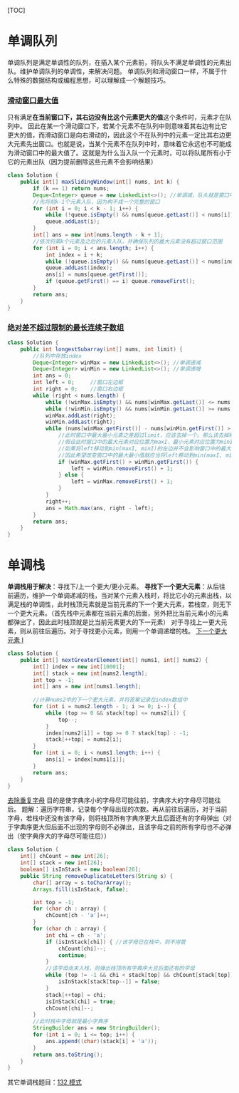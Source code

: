[TOC]
# 单调队列
单调队列是满足单调性的队列，在插入某个元素前，将队头不满足单调性的元素出队。维护单调队列的单调性，来解决问题。
单调队列和滑动窗口一样，不属于什么特殊的数据结构或编程思想，可以理解成一个解题技巧。

### [滑动窗口最大值](https://leetcode-cn.com/problems/sliding-window-maximum/)
只有满足**在当前窗口下，其右边没有比这个元素更大的值**这个条件时，元素才在队列中。
因此在某一个滑动窗口下，若某个元素不在队列中则意味着其右边有比它更大的值，而滑动窗口是向右滑动的，因此这个不在队列中的元素一定比其右边更大元素先出窗口。也就是说，当某个元素不在队列中时，意味着它永远也不可能成为滑动窗口中的最大值了。这就是为什么当入队一个元素时，可以将队尾所有小于它的元素出队（因为提前删除这些元素不会影响结果）
```java
class Solution {
    public int[] maxSlidingWindow(int[] nums, int k) {
        if (k == 1) return nums;
        Deque<Integer> queue = new LinkedList<>(); //单调减，队头就是窗口中的最大值。
        //先将前k-1个元素入队，因为构不成一个完整的窗口
        for (int i = 0; i < k - 1; i++) {
            while (!queue.isEmpty() && nums[queue.getLast()] < nums[i]) queue.removeLast();
            queue.addLast(i);
        }
        int[] ans = new int[nums.length - k + 1];
        //依次将第k个元素及之后的元素入队，并确保队列的最大元素没有超过窗口范围
        for (int i = 0; i < ans.length; i++) {
            int index = i + k;
            while (!queue.isEmpty() && nums[queue.getLast()] < nums[index]) queue.removeLast();
            queue.addLast(index);
            ans[i] = nums[queue.getFirst()];
            if (queue.getFirst() == i) queue.removeFirst();
        }
        return ans;
    }
}
```

### [绝对差不超过限制的最长连续子数组](https://leetcode-cn.com/problems/longest-continuous-subarray-with-absolute-diff-less-than-or-equal-to-limit/)
```java
class Solution {
    public int longestSubarray(int[] nums, int limit) {
        //队列中存放index
        Deque<Integer> winMax = new LinkedList<>(); //单调递减
        Deque<Integer> winMin = new LinkedList<>(); //单调递增
        int ans = 0;
        int left = 0;     //窗口左边框
        int right = 0;    //窗口右边框
        while (right < nums.length) {
            while (!winMax.isEmpty() && nums[winMax.getLast()] <= nums[right]) winMax.removeLast();
            while (!winMin.isEmpty() && nums[winMin.getLast()] >= nums[right]) winMin.removeLast();
            winMax.addLast(right);
            winMin.addLast(right);
            while (nums[winMax.getFirst()] - nums[winMin.getFirst()] > limit) {
                //此时窗口中最大最小元素之差超过limit，应该去掉一个。那么该去掉哪一个呢？
                //假设此时窗口中的最大元素对应位置为maxI，最小元素对应位置为minI。
                //如果将left移动到min(maxI, minI)的左边并不会影响窗口中的最大最小值
                //因此希望改变窗口中的最大最小值就应当将left移动到min(maxI, minI)的右边，即min(maxI, minI) + 1的位置。
                if (winMax.getFirst() > winMin.getFirst()) {
                    left = winMin.removeFirst() + 1;
                } else {
                    left = winMax.removeFirst() + 1;
                }
            }
            right++;
            ans = Math.max(ans, right - left);
        }
        return ans;
    }
}
```

# 单调栈
**单调栈用于解决**：寻找下/上一个更大/更小元素。
**寻找下一个更大元素**：从后往前遍历，维护一个单调递减的栈，当对某个元素入栈时，将比它小的元素出栈，以满足栈的单调性，此时栈顶元素就是当前元素的下一个更大元素，若栈空，则无下一个更大元素。（首先栈中元素都在当前元素的后面，另外把比当前元素小的元素都弹出了，因此此时栈顶就是比当前元素更大的下一元素）
对于寻找上一更大元素，则从前往后遍历。对于寻找更小元素，则用一个单调递增的栈。
[下一个更大元素 I](https://leetcode-cn.com/problems/next-greater-element-i/)
```java
class Solution {
    public int[] nextGreaterElement(int[] nums1, int[] nums2) {
        int[] index = new int[10001];
        int[] stack = new int[nums2.length];
        int top = -1;
        int[] ans = new int[nums1.length];
        
        //计算nums2中的下一个更大元素，并将答案记录在index数组中
        for (int i = nums2.length - 1; i >= 0; i--) {
            while (top >= 0 && stack[top] <= nums2[i]) {
                top--;
            }
            index[nums2[i]] = top >= 0 ? stack[top] : -1;
            stack[++top] = nums2[i];
        }
        for (int i = 0; i < nums1.length; i++) {
            ans[i] = index[nums1[i]];
        }
        return ans;
    }
}
```

[去除重复字母](https://leetcode-cn.com/problems/remove-duplicate-letters/)
目的是使字典序小的字母尽可能往前，字典序大的字母尽可能往后。
题解：遍历字符串，记录每个字母出现的次数。再从前往后遍历，对于当前字母，若栈中还没有该字母，则将栈顶所有字典序更大且后面还有的字母弹出（对于字典序更大但后面不出现的字母则不必弹出，且该字母之前的所有字母也不必弹出（使字典序大的字母尽可能往后））
```java
class Solution {
    int[] chCount = new int[26];
    int[] stack = new int[26];
    boolean[] isInStack = new boolean[26];
    public String removeDuplicateLetters(String s) {
        char[] array = s.toCharArray();
        Arrays.fill(isInStack, false);

        int top = -1;
        for (char ch : array) {
            chCount[ch - 'a']++;
        }
        for (char ch : array) {
            int chi = ch - 'a';
            if (isInStack[chi]) { //该字母已在栈中，则不用管
                chCount[chi]--;
                continue;
            }
            //该字母尚未入栈，则弹出栈顶所有字典序大且后面还有的字母
            while (top != -1 && chi < stack[top] && chCount[stack[top]] != 0) { //栈不空且当前小于栈顶且栈顶元素还有，删除栈顶
                isInStack[stack[top--]] = false;
            }
            stack[++top] = chi;
            isInStack[chi] = true;
            chCount[chi]--;
        }
        //此时栈中字母就是最小字典序
        StringBuilder ans = new StringBuilder();
        for (int i = 0; i <= top; i++) {
            ans.append((char)(stack[i] + 'a'));
        }
        return ans.toString();
    }
}
```

其它单调栈题目：[132 模式](https://leetcode.cn/problems/132-pattern/)